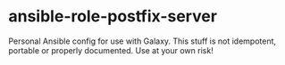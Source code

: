 # ansible-role-postfix-server

Personal Ansible config for use with Galaxy. This stuff is not idempotent, portable 
or properly documented. Use at your own risk!
